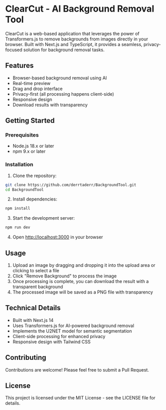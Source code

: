 # ClearCut - AI Background Removal Tool

ClearCut is a web-based application that leverages the power of Transformers.js to remove backgrounds from images directly in your browser. Built with Next.js and TypeScript, it provides a seamless, privacy-focused solution for background removal tasks.

## Features

- Browser-based background removal using AI
- Real-time preview
- Drag and drop interface
- Privacy-first (all processing happens client-side)
- Responsive design
- Download results with transparency

## Getting Started

### Prerequisites

- Node.js 18.x or later
- npm 9.x or later

### Installation

1. Clone the repository:
```bash
git clone https://github.com/derrtaderr/BackgroundTool.git
cd BackgroundTool
```

2. Install dependencies:
```bash
npm install
```

3. Start the development server:
```bash
npm run dev
```

4. Open [http://localhost:3000](http://localhost:3000) in your browser

## Usage

1. Upload an image by dragging and dropping it into the upload area or clicking to select a file
2. Click "Remove Background" to process the image
3. Once processing is complete, you can download the result with a transparent background
4. The processed image will be saved as a PNG file with transparency

## Technical Details

- Built with Next.js 14
- Uses Transformers.js for AI-powered background removal
- Implements the U2NET model for semantic segmentation
- Client-side processing for enhanced privacy
- Responsive design with Tailwind CSS

## Contributing

Contributions are welcome! Please feel free to submit a Pull Request.

## License

This project is licensed under the MIT License - see the LICENSE file for details.
